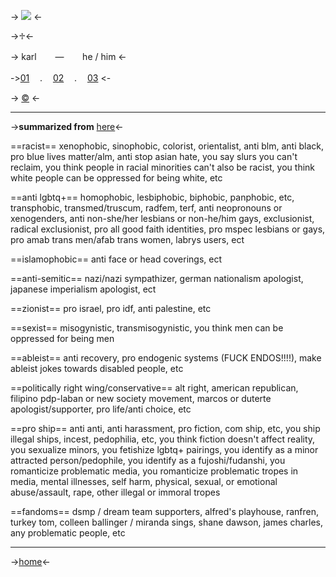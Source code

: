 -> ![](https://cdn.discordapp.com/attachments/1032091762027663513/1130906231238840370/362bb62bdfb94b099358ac95da6dc7d6.png) <-

->♱<-

-> karlㅤㅤ — ㅤㅤhe / him <-

->[01](https://rentry.co/metalbyi) ㅤ.ㅤ [02](https://rentry.co/metaldni) ㅤ. ㅤ[03](https://rentry.co/metalmail) <-

-> [©](https://www.tumblr.com/crumb-crumblet-s-crumbington/704546024976465920/freedom?source=share) <-
***
->**summarized from** [here](https://basic-dni.crd.co/)<-

==racist==
xenophobic, sinophobic, colorist, orientalist, anti blm, anti black, pro blue lives matter/alm, anti stop asian hate, you say slurs you can't reclaim, you think people in racial minorities can't also be racist, you think white people can be oppressed for being white, etc 

==anti lgbtq+==
homophobic, lesbiphobic, biphobic, panphobic, etc, transphobic, transmed/truscum, radfem, terf, anti neopronouns or xenogenders, anti non-she/her lesbians or non-he/him gays, exclusionist, radical exclusionist, pro all good faith identities, pro mspec lesbians or gays, pro amab trans men/afab trans women, labrys users, ect

==islamophobic==
anti face or head coverings, ect

==anti-semitic==
nazi/nazi sympathizer, german nationalism apologist, japanese imperialism apologist, ect

==zionist==
pro israel, pro idf, anti palestine, etc

==sexist==
misogynistic, transmisogynistic, you think men can be oppressed for being men

==ableist==
anti recovery, pro endogenic systems (FUCK ENDOS!!!!), make ableist jokes towards disabled people, etc

==politically right wing/conservative==
alt right, american republican, filipino pdp-laban or new society movement, marcos or duterte apologist/supporter, pro life/anti choice, etc

==pro ship==
anti anti, anti harassment, pro fiction, com ship, etc, you ship illegal ships, incest, pedophilia, etc, you think fiction doesn't affect reality, you sexualize minors, you fetishize lgbtq+ pairings, you identify as a minor attracted person/pedophile, you identify as a fujoshi/fudanshi, you romanticize problematic media, you romanticize problematic tropes in media, mental illnesses, self harm, physical, sexual, or emotional abuse/assault, rape, other illegal or immoral tropes

==fandoms==
dsmp / dream team supporters, alfred's playhouse, ranfren, turkey tom, colleen ballinger / miranda sings, shane dawson, james charles, any problematic people, etc

***
->[home](https://rentry.co/metalmaniac)<-